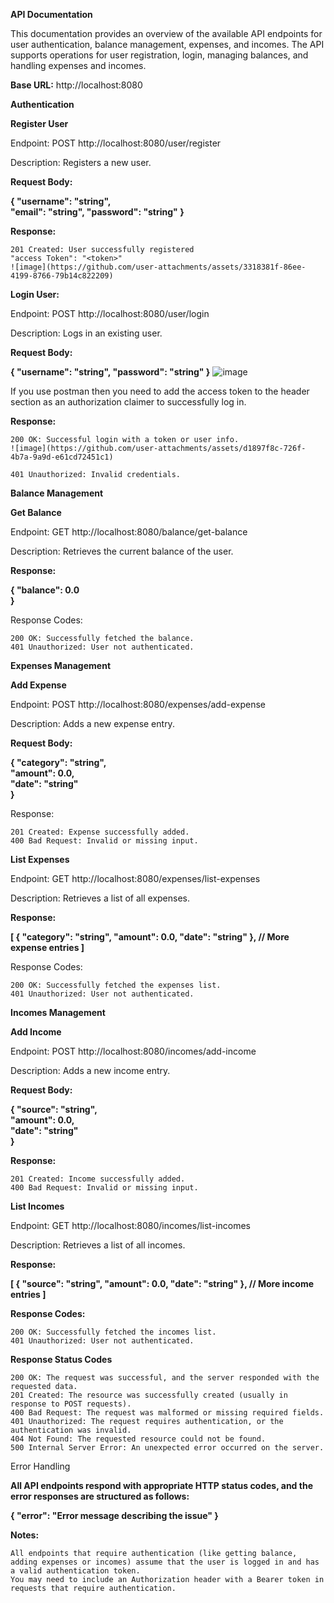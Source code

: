 **API Documentation**



This documentation provides an overview of the available API endpoints for user authentication, balance management, expenses, and incomes. The API supports operations for user registration, login, managing balances, and handling expenses and incomes.

**Base URL:**
http://localhost:8080

**Authentication**

**Register User**

Endpoint: POST http://localhost:8080/user/register

Description: Registers a new user.

**Request Body:**

**{
  "username": "string",  
  "email": "string", 
  "password": "string"   }**

**Response:**

    201 Created: User successfully registered
    "access Token": "<token>"
    ![image](https://github.com/user-attachments/assets/3318381f-86ee-4199-8766-79b14c822209)





**Login User:**

Endpoint: POST http://localhost:8080/user/login

Description: Logs in an existing user.

**Request Body:**

**{
  "username": "string", 
  "password": "string"  }**
  ![image](https://github.com/user-attachments/assets/26eae07b-a4e7-440f-8c52-ef7eba56bc6c)

  
If you use postman then you need to add the access token to the header section as an authorization claimer to successfully log in.

**Response:**

    200 OK: Successful login with a token or user info.
    ![image](https://github.com/user-attachments/assets/d1897f8c-726f-4b7a-9a9d-e61cd72451c1)

    401 Unauthorized: Invalid credentials.
    

**Balance Management**

**Get Balance**

Endpoint: GET http://localhost:8080/balance/get-balance

Description: Retrieves the current balance of the user.

**Response:**

**{
  "balance": 0.0  
}**

Response Codes:

    200 OK: Successfully fetched the balance.
    401 Unauthorized: User not authenticated.

**Expenses Management**

**Add Expense**

Endpoint: POST http://localhost:8080/expenses/add-expense

Description: Adds a new expense entry.

**Request Body:**

**{
  "category": "string",    
  "amount": 0.0,           
  "date": "string"       
  }**

Response:

    201 Created: Expense successfully added.
    400 Bad Request: Invalid or missing input.

**List Expenses**

Endpoint: GET http://localhost:8080/expenses/list-expenses

Description: Retrieves a list of all expenses.

**Response:**

**[
  {
    "category": "string",
    "amount": 0.0,
    "date": "string"
  },
  // More expense entries
]**

Response Codes:

    200 OK: Successfully fetched the expenses list.
    401 Unauthorized: User not authenticated.


**Incomes Management**

**Add Income**

Endpoint: POST http://localhost:8080/incomes/add-income

Description: Adds a new income entry.

**Request Body:**

**{
  "source": "string",  
  "amount": 0.0,       
  "date": "string"     
}**

**Response:**

    201 Created: Income successfully added.
    400 Bad Request: Invalid or missing input.

**List Incomes**

Endpoint: GET http://localhost:8080/incomes/list-incomes

Description: Retrieves a list of all incomes.

**Response:**

**[
  {
    "source": "string",
    "amount": 0.0,
    "date": "string"
  },
  // More income entries
]**

**Response Codes:**

    200 OK: Successfully fetched the incomes list.
    401 Unauthorized: User not authenticated.

**Response Status Codes**

    200 OK: The request was successful, and the server responded with the requested data.
    201 Created: The resource was successfully created (usually in response to POST requests).
    400 Bad Request: The request was malformed or missing required fields.
    401 Unauthorized: The request requires authentication, or the authentication was invalid.
    404 Not Found: The requested resource could not be found.
    500 Internal Server Error: An unexpected error occurred on the server.

Error Handling

**All API endpoints respond with appropriate HTTP status codes, and the error responses are structured as follows:**

**{
  "error": "Error message describing the issue"
}**

**Notes:**

    All endpoints that require authentication (like getting balance, adding expenses or incomes) assume that the user is logged in and has a valid authentication token.
    You may need to include an Authorization header with a Bearer token in requests that require authentication.

